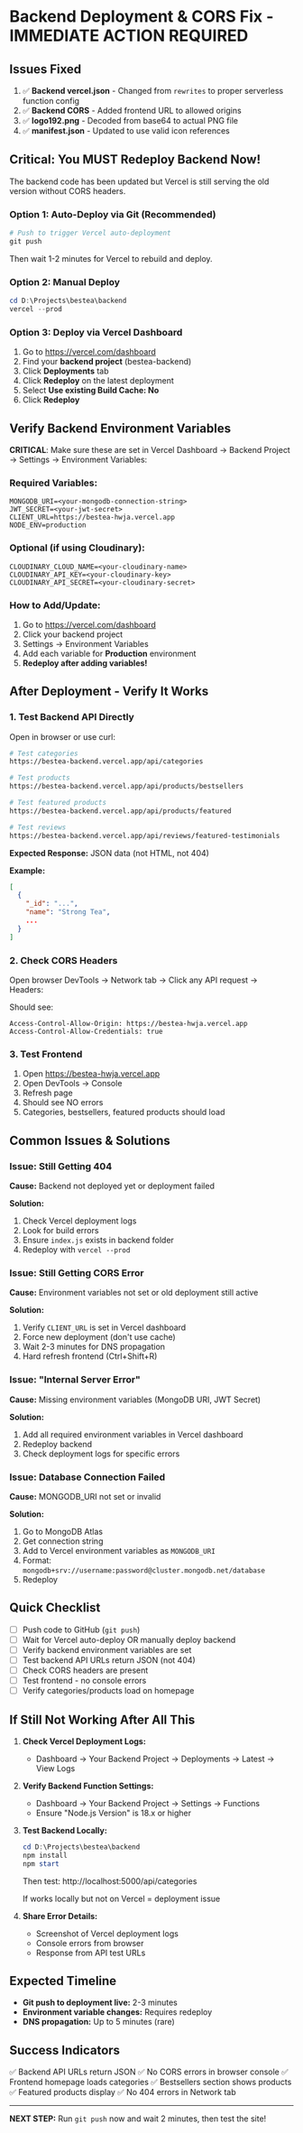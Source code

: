 # Backend Deployment & CORS Fix - IMMEDIATE ACTION REQUIRED

## Issues Fixed

1. ✅ **Backend vercel.json** - Changed from `rewrites` to proper serverless function config
2. ✅ **Backend CORS** - Added frontend URL to allowed origins
3. ✅ **logo192.png** - Decoded from base64 to actual PNG file
4. ✅ **manifest.json** - Updated to use valid icon references

## Critical: You MUST Redeploy Backend Now!

The backend code has been updated but Vercel is still serving the old version without CORS headers.

### Option 1: Auto-Deploy via Git (Recommended)

```powershell
# Push to trigger Vercel auto-deployment
git push
```

Then wait 1-2 minutes for Vercel to rebuild and deploy.

### Option 2: Manual Deploy

```powershell
cd D:\Projects\bestea\backend
vercel --prod
```

### Option 3: Deploy via Vercel Dashboard

1. Go to https://vercel.com/dashboard
2. Find your **backend project** (bestea-backend)
3. Click **Deployments** tab
4. Click **Redeploy** on the latest deployment
5. Select **Use existing Build Cache: No**
6. Click **Redeploy**

## Verify Backend Environment Variables

**CRITICAL**: Make sure these are set in Vercel Dashboard → Backend Project → Settings → Environment Variables:

### Required Variables:
```
MONGODB_URI=<your-mongodb-connection-string>
JWT_SECRET=<your-jwt-secret>
CLIENT_URL=https://bestea-hwja.vercel.app
NODE_ENV=production
```

### Optional (if using Cloudinary):
```
CLOUDINARY_CLOUD_NAME=<your-cloudinary-name>
CLOUDINARY_API_KEY=<your-cloudinary-key>
CLOUDINARY_API_SECRET=<your-cloudinary-secret>
```

### How to Add/Update:
1. Go to https://vercel.com/dashboard
2. Click your backend project
3. Settings → Environment Variables
4. Add each variable for **Production** environment
5. **Redeploy after adding variables!**

## After Deployment - Verify It Works

### 1. Test Backend API Directly

Open in browser or use curl:

```bash
# Test categories
https://bestea-backend.vercel.app/api/categories

# Test products
https://bestea-backend.vercel.app/api/products/bestsellers

# Test featured products
https://bestea-backend.vercel.app/api/products/featured

# Test reviews
https://bestea-backend.vercel.app/api/reviews/featured-testimonials
```

**Expected Response:** JSON data (not HTML, not 404)

**Example:**
```json
[
  {
    "_id": "...",
    "name": "Strong Tea",
    ...
  }
]
```

### 2. Check CORS Headers

Open browser DevTools → Network tab → Click any API request → Headers:

Should see:
```
Access-Control-Allow-Origin: https://bestea-hwja.vercel.app
Access-Control-Allow-Credentials: true
```

### 3. Test Frontend

1. Open https://bestea-hwja.vercel.app
2. Open DevTools → Console
3. Refresh page
4. Should see NO errors
5. Categories, bestsellers, featured products should load

## Common Issues & Solutions

### Issue: Still Getting 404

**Cause:** Backend not deployed yet or deployment failed

**Solution:**
1. Check Vercel deployment logs
2. Look for build errors
3. Ensure `index.js` exists in backend folder
4. Redeploy with `vercel --prod`

### Issue: Still Getting CORS Error

**Cause:** Environment variables not set or old deployment still active

**Solution:**
1. Verify `CLIENT_URL` is set in Vercel dashboard
2. Force new deployment (don't use cache)
3. Wait 2-3 minutes for DNS propagation
4. Hard refresh frontend (Ctrl+Shift+R)

### Issue: "Internal Server Error"

**Cause:** Missing environment variables (MongoDB URI, JWT Secret)

**Solution:**
1. Add all required environment variables in Vercel dashboard
2. Redeploy backend
3. Check deployment logs for specific errors

### Issue: Database Connection Failed

**Cause:** MONGODB_URI not set or invalid

**Solution:**
1. Go to MongoDB Atlas
2. Get connection string
3. Add to Vercel environment variables as `MONGODB_URI`
4. Format: `mongodb+srv://username:password@cluster.mongodb.net/database`
5. Redeploy

## Quick Checklist

- [ ] Push code to GitHub (`git push`)
- [ ] Wait for Vercel auto-deploy OR manually deploy backend
- [ ] Verify backend environment variables are set
- [ ] Test backend API URLs return JSON (not 404)
- [ ] Check CORS headers are present
- [ ] Test frontend - no console errors
- [ ] Verify categories/products load on homepage

## If Still Not Working After All This

1. **Check Vercel Deployment Logs:**
   - Dashboard → Your Backend Project → Deployments → Latest → View Logs
   
2. **Verify Backend Function Settings:**
   - Dashboard → Your Backend Project → Settings → Functions
   - Ensure "Node.js Version" is 18.x or higher

3. **Test Backend Locally:**
   ```powershell
   cd D:\Projects\bestea\backend
   npm install
   npm start
   ```
   
   Then test: http://localhost:5000/api/categories
   
   If works locally but not on Vercel = deployment issue

4. **Share Error Details:**
   - Screenshot of Vercel deployment logs
   - Console errors from browser
   - Response from API test URLs

## Expected Timeline

- **Git push to deployment live:** 2-3 minutes
- **Environment variable changes:** Requires redeploy
- **DNS propagation:** Up to 5 minutes (rare)

## Success Indicators

✅ Backend API URLs return JSON
✅ No CORS errors in browser console
✅ Frontend homepage loads categories
✅ Bestsellers section shows products
✅ Featured products display
✅ No 404 errors in Network tab

---

**NEXT STEP:** Run `git push` now and wait 2 minutes, then test the site!
